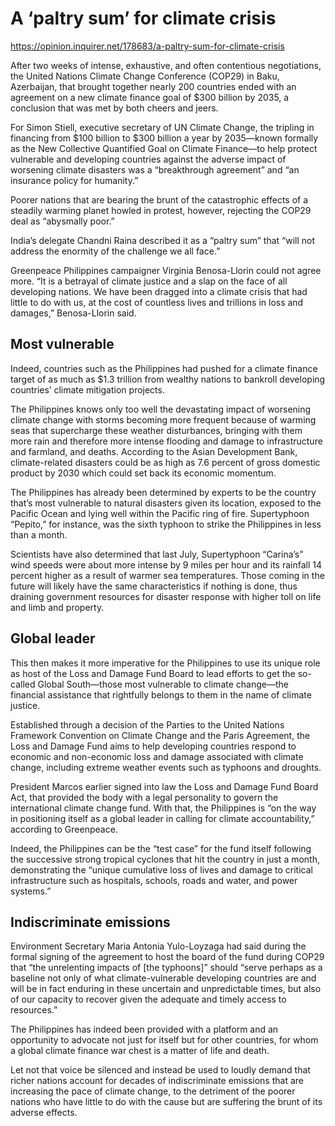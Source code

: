 # A ‘paltry sum’ for climate crisis

https://opinion.inquirer.net/178683/a-paltry-sum-for-climate-crisis



After two weeks of intense, exhaustive, and often contentious negotiations, the United Nations Climate Change Conference (COP29) in Baku, Azerbaijan, that brought together nearly 200 countries ended with an agreement on a new climate finance goal of $300 billion by 2035, a conclusion that was met by both cheers and jeers.

For Simon Stiell, executive secretary of UN Climate Change, the tripling in financing from $100 billion to $300 billion a year by 2035—known formally as the New Collective Quantified Goal on Climate Finance—to help protect vulnerable and developing countries against the adverse impact of worsening climate disasters was a “breakthrough agreement” and “an insurance policy for humanity.”

Poorer nations that are bearing the brunt of the catastrophic effects of a steadily warming planet howled in protest, however, rejecting the COP29 deal as “abysmally poor.”

India’s delegate Chandni Raina described it as a “paltry sum” that “will not address the enormity of the challenge we all face.”

Greenpeace Philippines campaigner Virginia Benosa-Llorin could not agree more. “It is a betrayal of climate justice and a slap on the face of all developing nations. We have been dragged into a climate crisis that had little to do with us, at the cost of countless lives and trillions in loss and damages,” Benosa-Llorin said.



##  Most vulnerable



Indeed, countries such as the Philippines had pushed for a climate finance target of as much as $1.3 trillion from wealthy nations to bankroll developing countries’ climate mitigation projects.

The Philippines knows only too well the devastating impact of worsening climate change with storms becoming more frequent because of warming seas that supercharge these weather disturbances, bringing with them more rain and therefore more intense flooding and damage to infrastructure and farmland, and deaths. According to the Asian Development Bank, climate-related disasters could be as high as 7.6 percent of gross domestic product by 2030 which could set back its economic momentum.

The Philippines has already been determined by experts to be the country that’s most vulnerable to natural disasters given its location, exposed to the Pacific Ocean and lying well within the Pacific ring of fire. Supertyphoon “Pepito,” for instance, was the sixth typhoon to strike the Philippines in less than a month.

Scientists have also determined that last July, Supertyphoon “Carina’s” wind speeds were about more intense by 9 miles per hour and its rainfall 14 percent higher as a result of warmer sea temperatures. Those coming in the future will likely have the same characteristics if nothing is done, thus draining government resources for disaster response with higher toll on life and limb and property.



##  Global leader



This then makes it more imperative for the Philippines to use its unique role as host of the Loss and Damage Fund Board to lead efforts to get the so-called Global South—those most vulnerable to climate change—the financial assistance that rightfully belongs to them in the name of climate justice.

Established through a decision of the Parties to the United Nations Framework Convention on Climate Change and the Paris Agreement, the Loss and Damage Fund aims to help developing countries respond to economic and non-economic loss and damage associated with climate change, including extreme weather events such as typhoons and droughts.

President Marcos earlier signed into law the Loss and Damage Fund Board Act, that provided the body with a legal personality to govern the international climate change fund. With that, the Philippines is “on the way in positioning itself as a global leader in calling for climate accountability,” according to Greenpeace.

Indeed, the Philippines can be the “test case” for the fund itself following the successive strong tropical cyclones that hit the country in just a month, demonstrating the “unique cumulative loss of lives and damage to critical infrastructure such as hospitals, schools, roads and water, and power systems.”



##  Indiscriminate emissions



Environment Secretary Maria Antonia Yulo-Loyzaga had said during the formal signing of the agreement to host the board of the fund during COP29 that “the unrelenting impacts of [the typhoons]” should “serve perhaps as a baseline not only of what climate-vulnerable developing countries are and will be in fact enduring in these uncertain and unpredictable times, but also of our capacity to recover given the adequate and timely access to resources.”

The Philippines has indeed been provided with a platform and an opportunity to advocate not just for itself but for other countries, for whom a global climate finance war chest is a matter of life and death.

Let not that voice be silenced and instead be used to loudly demand that richer nations account for decades of indiscriminate emissions that are increasing the pace of climate change, to the detriment of the poorer nations who have little to do with the cause but are suffering the brunt of its adverse effects.